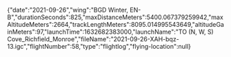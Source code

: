 {"date":"2021-09-26","wing":"BGD Winter, EN-B","durationSeconds":825,"maxDistanceMeters":5400.067379259942,"maxAltitudeMeters":2664,"trackLengthMeters":8095.014995543649,"altitudeGainMeters":97,"launchTime":1632682383000,"launchName":"TO (N, W, S) Cove_Richfield_Monroe","fileName":"2021-09-26-XAH-bqz-13.igc","flightNumber":58,"type":"flightlog","flying-location":null}
